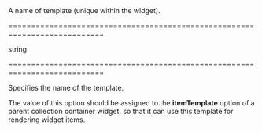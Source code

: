 <!--**
/*-------------------------------------------
    Auto-generated file. Do not modify.
-------------------------------------------

**-->
<!--d-->A name of template (unique within the widget).<!--/d-->
===========================================================================
<!--type-->string<!--/type-->
===========================================================================

<!--shortDescription-->
Specifies the name of the template.
<!--/shortDescription-->

<!--fullDescription-->
The value of this option should be assigned to the **itemTemplate** option of a parent collection container widget, so that it can use this template for rendering widget items.
<!--/fullDescription-->